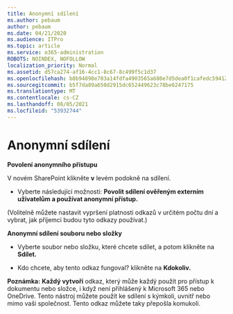 ```yaml
---
title: Anonymní sdílení
ms.author: pebaum
author: pebaum
ms.date: 04/21/2020
ms.audience: ITPro
ms.topic: article
ms.service: o365-administration
ROBOTS: NOINDEX, NOFOLLOW
localization_priority: Normal
ms.assetid: d57ca274-af16-4cc1-8c67-8c499f5c1d37
ms.openlocfilehash: b8b94898e703a14fdfa4903565a680e7d5dea0f1cafedc59412d425b4ff9bbb2
ms.sourcegitcommit: b5f7da89a650d2915dc652449623c78be6247175
ms.translationtype: MT
ms.contentlocale: cs-CZ
ms.lasthandoff: 08/05/2021
ms.locfileid: "53932744"
---
```

# <a name="anonymous-sharing"></a>Anonymní sdílení

 **Povolení anonymního přístupu**
  
V novém SharePoint klikněte **v** levém podokně na sdílení. 
  
- Vyberte následující možnosti: **Povolit sdílení ověřeným externím uživatelům a používat anonymní přístup.**
  
(Volitelně můžete nastavit vypršení platnosti odkazů v určitém počtu dní a vybrat, jak příjemci budou tyto odkazy používat.)
    
 **Anonymní sdílení souboru nebo složky**
  
- Vyberte soubor nebo složku, které chcete sdílet, a potom klikněte na **Sdílet.** 
    
- Kdo chcete, aby tento odkaz fungoval? klikněte na **Kdokoliv.**
  
 **Poznámka:** **Každý vytvoří** odkaz, který může každý použít pro přístup k dokumentu nebo složce, i když není přihlášený k Microsoft 365 nebo OneDrive. Tento nástroj můžete použít ke sdílení s kýmkoli, uvnitř nebo mimo vaši společnost. Tento odkaz můžete taky přepošla komukoli. 
    

